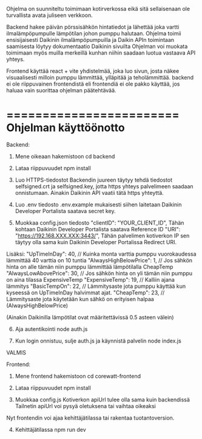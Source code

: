 Ohjelma on suunniteltu toimimaan kotirverkossa eikä sitä sellaisenaan ole turvallista avata juliseen verkkoon.

Backend hakee päivän pörssisähkön hintatiedot ja lähettää joka vartti ilmalämpöpumpulle lämpötilan johon pumppu halutaan.
Ohjelma toimii ensisijaisesti Daikinin ilmalämpöpumpuilla ja Daikin APIn toimintaan saamisesta löytyy dokumentaatio Daikinin sivuilta
Ohjelman voi muokata toimimaan myös muilla merkeillä kunhan niihin saadaan luotua vastaava API yhteys. 

Frontend käyttää react + vite yhdistelmää, joka luo sivun, josta näkee visuaalisesti milloin pumppu lämmittää, ylläpitää ja teholämmittää.
backend ei ole riippuvainen frontendistä eli frontendiä ei ole pakko käyttää, jos haluaa vain suorittaa ohjelman päätehtävää.

========================
Ohjelman käyttöönotto
========================

Backend:

1. Mene oikeaan hakemistoon
    cd backend

2. Lataa riippuvuudet
    npm install

3. Luo HTTPS-tiedostot
    Backendin juureen täytyy tehdä tiedostot selfsigned.crt ja selfsigned.key, jotta https yhteys palvelimeen saadaan onnistumaan. 
    Ainakin Daikinin API vaatii tätä https yhteyttä.

4. Luo .env tiedosto .env.example mukaisesti
    siihen laitetaan Daikinin Developer Portalista saatava secret key.

5. Muokkaa config.json tiedosto
  "clientID": "YOUR_CLIENT_ID",                 Tähän kohtaan Daikinin Developer Portalista saatava Reference ID
  "URI": "https://192.168.XXX.XXX:3443/",       Tähän palvelimen kotiverkon IP 
                                                sen täytyy olla sama kuin Daikinin Developer Portalissa Redirect URI.

Lisäksi:
  "UpTimeInDay": 40,                // Kuinka monta varttia pumppu vuorokaudessa lämmittää 40 varttia on 10 tuntia
  "AlwaysHighBelowPrice": 1,        // Jos sähkön hinta on alle tämän niin pumppu lämmittää lämpötilalla CheapTemp
  "AlwaysLowAbovePrice": 30,        // Jos sähkön hinta on yli tämän niin pumppu on aina tilassa ExpensiveTemp
  "ExpensiveTemp": 19,              // Kalliin ajana lämmitys
  "BasicTempOn": 22,                // Lämmitysaste jota pumppu käyttää kun kyseessä on UpTimeInDay halvimmat ajat.
  "CheapTemp": 23,                  // Lämmitysaste jota käytetään kun sähkö on erityisen halpaa (AlwaysHighBelowPrice)

(Ainakin Daikinilla lämpötilat ovat määritettävissä 0.5 asteen välein)


6. Aja autentikointi
    node auth.js

7. Kun login onnistuu, sulje auth.js ja käynnistä palvelin
    node index.js

VALMIS

Frontend:

1. Mene frontend hakemistoon
    cd corewatt-frontend

2. Lataa riippuvuudet
    npm install

3. Muokkaa config.js
    Kotiverkon apiUrl tulee olla sama kuin backendissä
    Tailnetin apiUrl voi pysyä oletuksena tai vaihtaa oikeaksi

Nyt frontendin voi ajaa kehittäjätilassa tai rakentaa tuotantoversion.

4. Kehittäjätilassa
    npm run dev

